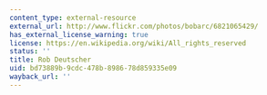 ```yaml
---
content_type: external-resource
external_url: http://www.flickr.com/photos/bobarc/6821065429/
has_external_license_warning: true
license: https://en.wikipedia.org/wiki/All_rights_reserved
status: ''
title: Rob Deutscher
uid: bd73889b-9cdc-478b-8986-78d859335e09
wayback_url: ''
---
```

